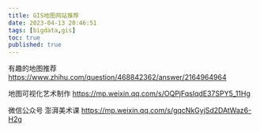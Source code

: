 ```yaml
---
title: GIS地图网站推荐
date: 2023-04-13 20:46:51
tags: [bigdata,gis]
toc: true
published: true
---
```

有趣的地图推荐
https://www.zhihu.com/question/468842362/answer/2164964964

地图可视化艺术制作
https://mp.weixin.qq.com/s/OQPjFqsIqdE37SPY5_11Hg


微信公众号 澎湃美术课
https://mp.weixin.qq.com/s/gqcNkGyjSd2DAtWaz6-H2g